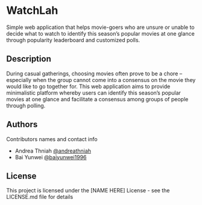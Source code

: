 # WatchLah

Simple web application that helps movie-goers who are unsure or unable to decide what to watch to identify this season’s popular movies at one glance through popularity leaderboard and customized polls.

## Description

During casual gatherings, choosing movies often prove to be a chore – especially when the group cannot come into a consensus on the movie they would like to go together for. This web application aims to provide minimalistic platform whereby users can identify this season’s popular movies at one glance and facilitate a consensus among groups of people through polling.

## Authors

Contributors names and contact info

* Andrea Thniah [@andreathniah](http://www.andreathniah.com/)
* Bai Yunwei [@baiyunwei1996](https://github.com/baiyunwei1996)


## License

This project is licensed under the [NAME HERE] License - see the LICENSE.md file for details
